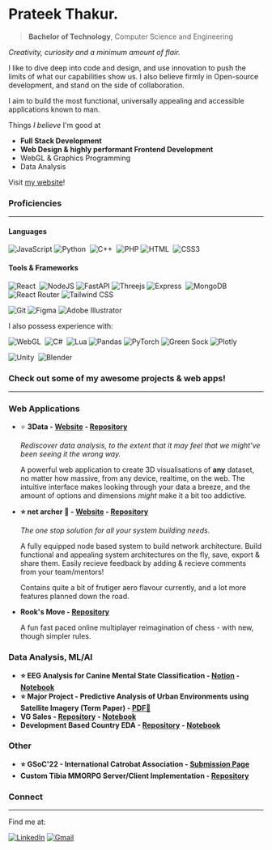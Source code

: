 # Prateek Thakur.

> **Bachelor of Technology**, Computer Science and Engineering

*Creativity, curiosity and a minimum amount of flair.*

I like to dive deep into code and design, and use innovation to push the limits of what our capabilities show us. I also believe firmly in Open-source development, and stand on the side of collaboration.

I aim to build the most functional, universally appealing and accessible applications known to man.

Things *I believe* I'm good at 
- **Full Stack Development**
- **Web Design & highly performant Frontend Development**
- WebGL & Graphics Programming
- Data Analysis

Visit [my website](https://prth.vercel.app/)!

### Proficiencies
---
#### Languages

![JavaScript](https://img.shields.io/badge/javascript-%23323330.svg?style=for-the-badge&logo=javascript&logoColor=%23F7DF1E)
![Python](https://img.shields.io/badge/python%20-%2314354C.svg?&style=for-the-badge&logo=python&logoColor=white)&nbsp;
![C++](https://img.shields.io/badge/c++%20-%2300599C.svg?&style=for-the-badge&logo=c%2B%2B&ogoColor=white)&nbsp;
![PHP](https://img.shields.io/badge/php-%23777BB4.svg?style=for-the-badge&logo=php&logoColor=white)
![HTML](https://img.shields.io/badge/html5%20-%23E34F26.svg?&style=for-the-badge&logo=html5&logoColor=white)&nbsp;
![CSS3](https://img.shields.io/badge/css3-%231572B6.svg?style=for-the-badge&logo=css3&logoColor=white)

#### Tools & Frameworks

![React](https://img.shields.io/badge/React-20232A?style=for-the-badge&logo=react&logoColor=61DAFB)&nbsp;
![NodeJS](https://img.shields.io/badge/node.js-6DA55F?style=for-the-badge&logo=node.js&logoColor=white)
![FastAPI](https://img.shields.io/badge/FastAPI-005571?style=for-the-badge&logo=fastapi)
![Threejs](https://img.shields.io/badge/threejs-black?style=for-the-badge&logo=three.js&logoColor=white)
![Express](https://img.shields.io/badge/express.js-%23404d59.svg?style=for-the-badge&logo=express&logoColor=%2361DAFB)&nbsp;
![MongoDB](https://img.shields.io/badge/MongoDB-4EA94B?style=for-the-badge&logo=mongodb&logoColor=white)&nbsp;
![React Router](https://img.shields.io/badge/React_Router-CA4245?style=for-the-badge&logo=react-router&logoColor=white)
![Tailwind CSS](https://img.shields.io/badge/Tailwind_CSS-38B2AC?style=for-the-badge&logo=tailwind-css&logoColor=white)&nbsp;

![Git](https://img.shields.io/badge/git-%23F05033.svg?style=for-the-badge&logo=git&logoColor=white)
![Figma](https://img.shields.io/badge/figma-%23F24E1E.svg?style=for-the-badge&logo=figma&logoColor=white)
![Adobe Illustrator](https://img.shields.io/badge/adobe%20illustrator-%23FF9A00.svg?style=for-the-badge&logo=adobe%20illustrator&logoColor=white)


I also possess experience with:

![WebGL](https://img.shields.io/badge/WebGL-990000?logo=webgl&logoColor=white&style=for-the-badge)&nbsp;
![C#](https://img.shields.io/badge/C%23-239120?style=for-the-badge&logo=c-sharp&logoColor=white)&nbsp;
![Lua](https://img.shields.io/badge/lua-%232C2D72.svg?style=for-the-badge&logo=lua&logoColor=white)
![Pandas](https://img.shields.io/badge/pandas-%23150458.svg?style=for-the-badge&logo=pandas&logoColor=white)
![PyTorch](https://img.shields.io/badge/PyTorch-%23EE4C2C.svg?style=for-the-badge&logo=PyTorch&logoColor=white)
![Green Sock](https://img.shields.io/badge/green%20sock-88CE02?style=for-the-badge&logo=greensock&logoColor=white)
![Plotly](https://img.shields.io/badge/Plotly-%233F4F75.svg?style=for-the-badge&logo=plotly&logoColor=white)

![Unity](https://img.shields.io/badge/Unity-100000?style=for-the-badge&logo=unity&logoColor=white)&nbsp;
![Blender](https://img.shields.io/badge/blender%20-%23F5792A.svg?&style=for-the-badge&logo=blender&logoColor=white)&nbsp;


### Check out some of my awesome projects & web apps! 
----
### Web Applications
-  ⭐ **3Data - [Website](https://3data.netlify.app/) - [Repository](https://github.com/PrateekTh/data-3D)**

    *Rediscover data analysis, to the extent that it may feel that we might've been seeing it the wrong way.* 

    A powerful web application to create 3D visualisations of **any** dataset, no matter how massive, from any device, realtime, on the web. The intuitive interface makes looking through your data a breeze, and the amount of options and dimensions *might* make it a bit too addictive.

- **⭐ net archer 🎯 - [Website](https://netarcher.vercel.app/) - [Repository](https://github.com/PrateekTh/net-archer)**

    *The one stop solution for all your system building needs.*

    A fully equipped node based system to build network architecture. Build functional and appealing system architectures on the fly, save, export & share them. Easily recieve feedback by adding & recieve comments from your team/mentors!

    Contains quite a bit of frutiger aero flavour currently, and a lot more features planned down the road.

- **Rook's Move - [Repository](https://github.com/PrateekTh/rook-battle)**
    
    A fun fast paced online multiplayer reimagination of chess - with new, though simpler rules.

### Data Analysis, ML/AI

- **⭐ EEG Analysis for Canine Mental State Classification - [Notion](https://ganondalf.notion.site/Analysis-of-Canine-EEGs-for-Mental-State-Classification-b3eef792a890424f86559a2a9de560ec) - [Notebook]()**
- **⭐ Major Project - Predictive Analysis of Urban Environments using Satellite Imagery (Term Paper) - [PDF🔗](https://drive.google.com/file/d/1ZLsLj8pU_nIDAJZojhmZy3EiFOa7ePh4/view?usp=drive_link)**
- **VG Sales - [Repository](https://github.com/PrateekTh/vg-sales-analysis) - [Notebook](https://github.com/PrateekTh/vg-sales-analysis/blob/main/vg_a.ipynb)**
- **Development Based Country EDA - [Repository](https://github.com/PrateekTh/development-based-clustering-countries) - [Notebook](https://github.com/PrateekTh/development-based-clustering-countries/blob/main/country_analysis.ipynb)**

### Other 
- **⭐ GSoC'22 - International Catrobat Association - [Submission Page](https://gist.github.com/PrateekTh/cc590299eab4d269e4112af4cbaeebbc)**
- **Custom Tibia MMORPG Server/Client Implementation - [Repository](https://github.com/PrateekTh/TFS-OTC-MMORPG-Implement)**

### Connect
---
<p>Find me at: </p>
<a rel="noreferrer"href="https://www.linkedin.com/in/prateek-thakur-ba0498203" target="_blank" ><img alt="LinkedIn" src="https://img.shields.io/badge/linkedin%20-%230077B5.svg?&style=for-the-badge&logo=linkedin&logoColor=white"/></a>
<a href="mailto:prateek33thakur@gmail.com"><img alt="Gmail" src="https://img.shields.io/badge/Gmail-D14836?style=for-the-badge&logo=gmail&logoColor=white" /></a>
</p>

<!---
PrateekTh/PrateekTh is a ✨ special ✨ repository because its `README.md` (this file) appears on your GitHub profile.
You can click the Preview link to take a look at your changes.
--->
